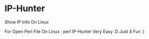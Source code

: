 # IP-Hunter
Show IP Info On Linux 

For Open Perl File On Linux : perl IP-Hunter
Very Easy :D
Just 4 Fun :)
